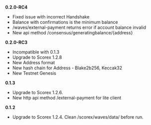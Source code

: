 **0.2.0-RC4**

* Fixed issue with incorrect Handshake
* Balance with confirmations is the minimum balance
* /waves/external-payment returns error if account balance invalid
* New api method /consensus/generatingbalance/{address}

**0.2.0-RC3**

* Incompatible with 0.1.3
* Upgrade to Scorex 1.2.8
* New Address format
* New hash chain for Address - Blake2b256, Keccak32
* New Testnet Genesis

**0.1.3**

* Upgrade to Scorex 1.2.6.
* New http api method /external-payment for lite client

**0.1.2**

* Upgrade to Scorex 1.2.4. Clean /scorex/waves/data/ before run.
